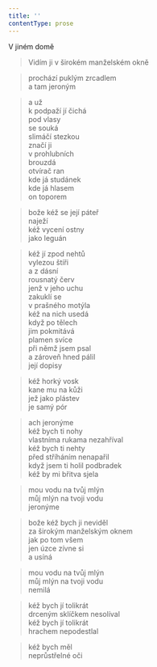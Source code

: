 ```yaml
---
title: ''
contentType: prose
---
```


V jiném domě

> Vidím ji v širokém manželském okně

> prochází puklým zrcadlem  
> a tam jeroným

> a už  
> k podpaží jí čichá  
> pod vlasy  
> se souká  
> slimáčí stezkou  
> značí ji  
> v prohlubních  
> brouzdá  
> otvírač ran  
> kde já studánek  
> kde já hlasem  
> on toporem

> bože kéž se její páteř  
> naježí  
> kéž vycení ostny  
> jako leguán

> kéž jí zpod nehtů  
> vylezou štíři  
> a z dásní  
> rousnatý červ  
> jenž v jeho uchu  
> zakuklí se  
> v prašného motýla  
> kéž na nich usedá  
> když po tělech  
> jim pokmitává  
> plamen svíce  
> při němž jsem psal  
> a zároveň hned pálil  
> její dopisy

> kéž horký vosk  
> kane mu na kůži  
> jež jako plástev  
> je samý pór

> ach jeronýme  
> kéž bych ti nohy  
> vlastníma rukama nezahříval  
> kéž bych ti nehty  
> před stříháním nenapařil  
> když jsem ti holil podbradek  
> kéž by mi břitva sjela

> mou vodu na tvůj mlýn  
> můj mlýn na tvoji vodu  
> jeronýme

> bože kéž bych ji neviděl  
> za širokým manželským oknem  
> jak po tom všem  
> jen úzce zívne si  
> a usíná

> mou vodu na tvůj mlýn  
> můj mlýn na tvoji vodu  
> nemilá

> kéž bych jí tolikrát  
> drceným sklíčkem nesolíval  
> kéž bych jí tolikrát  
> hrachem nepodestlal

> kéž bych měl  
> neprůstřelné oči
